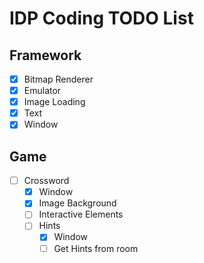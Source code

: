 # IDP Coding TODO List

## Framework

- [x] Bitmap Renderer
- [x] Emulator
- [x] Image Loading
- [x] Text
- [x] Window

## Game

- [ ] Crossword
    - [x] Window
    - [x] Image Background
    - [ ] Interactive Elements
    - [ ] Hints
        - [x] Window
        - [ ] Get Hints from room
